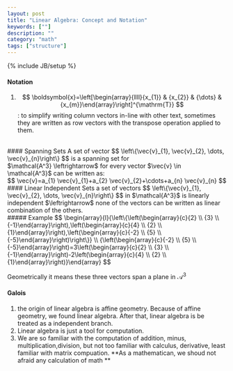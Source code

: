 ```yaml
---
layout: post
title: "Linear Algebra: Concept and Notation"
keywords: [""]
description: ""
category: "math"
tags: ["structure"]
---
```

{% include JB/setup %}

#### Notation
1. $$
\boldsymbol{x}=\left[\begin{array}{llll}{x_{1}} & {x_{2}} & {\dots} &
{x_{m}}\end{array}\right]^{\mathrm{T}}
$$: to simplify writing column vectors in-line with other text, sometimes they
are written as row vectors with the transpose operation applied to them.


<br />
#### Spanning Sets
A set of vector $$
\left\{\vec{v}_{1}, \vec{v}_{2}, \dots, \vec{v}_{n}\right\}
$$ is a spanning set for <br />
$\mathcal{A^3} \leftrightarrow$ for every vector $\vec{v} \in \mathcal{A^3}$ 
can be written as: <br />
$$
\vec{v}=a_{1} \vec{v}_{1}+a_{2} \vec{v}_{2}+\cdots+a_{n} \vec{v}_{n}
$$


<br />
#### Linear Independent Sets
a set of vectors 
$$
\left\{\vec{v}_{1}, \vec{v}_{2}, \dots, \vec{v}_{n}\right\}
$$
in $\mathcal{A^3}$ is linearly independent
$\leftrightarrow$ none of the vectors can be written as linear combination of
the others.



<br />
##### Example
$$
\begin{array}{l}{\left\{\left(\begin{array}{c}{2} \\ {3} \\
{-1}\end{array}\right),\left(\begin{array}{c}{4} \\ {2} \\
{1}\end{array}\right),\left(\begin{array}{c}{-2} \\ {5} \\
{-5}\end{array}\right)\right\}} \\ {\left(\begin{array}{c}{-2} \\ {5} \\
{-5}\end{array}\right)=3\left(\begin{array}{c}{2} \\ {3} \\
{-1}\end{array}\right)-2\left(\begin{array}{c}{4} \\ {2} \\
{1}\end{array}\right)}\end{array}
$$

Geometrically it means these three vectors span a plane in $\mathcal{A^3}$


#### Galois
1. the origin of linear algebra is affine geometry. Because of affine geometry,
   we found linear algebra. After that, linear algebra is be treated as a
   independent branch.
2. Linear algebra is just a tool for computation.
3. We are so familiar with the computation of addition, minus,
   multiplication,division, but not too familiar with calculus, derivative,
   least familiar with matrix compuation. **As a mathematican, we shoud not
   afraid any calculation of math **
